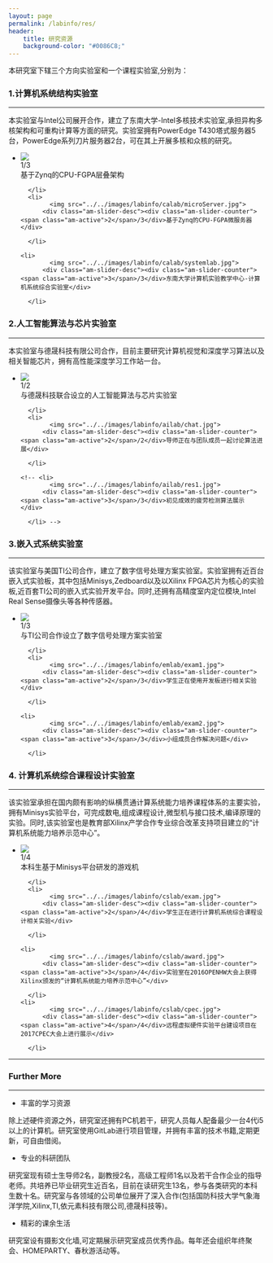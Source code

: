 ```yaml
---
layout: page
permalink: /labinfo/res/
header:
    title: 研究资源
    background-color: "#0086C8;"
---
```


本研究室下辖三个方向实验室和一个课程实验室,分别为：   

### 1.计算机系统结构实验室             

---

本实验室与Intel公司展开合作，建立了东南大学-Intel多核技术实验室,承担异构多核架构和可重构计算等方面的研究。实验室拥有PowerEdge T430塔式服务器5台，PowerEdge系列刀片服务器2台，可在其上开展多核和众核的研究。

  <div data-am-widget="slider" class="am-slider am-slider-c3" data-am-slider='{&quot;controlNav&quot;:false}' >
  <ul class="am-slides">
      <li>
        	<img src="../../images/labinfo/calab/zynq.jpg">
          <div class="am-slider-desc"><div class="am-slider-counter"><span class="am-active">1</span>/3</div>基于Zynq的CPU-FGPA层叠架构</div>
         
      </li>
      <li>
        	<img src="../../images/labinfo/calab/microServer.jpg">
          <div class="am-slider-desc"><div class="am-slider-counter"><span class="am-active">2</span>/3</div>基于Zynq的CPU-FGPA微服务器</div>
         
      </li>
      
	<li>
        	<img src="../../images/labinfo/calab/systemlab.jpg">
          <div class="am-slider-desc"><div class="am-slider-counter"><span class="am-active">3</span>/3</div>东南大学计算机实验教学中心-计算机系统综合实验室</div>
         
      </li>
  </ul>
</div>

### 2.人工智能算法与芯片实验室

---

本实验室与德晟科技有限公司合作，目前主要研究计算机视觉和深度学习算法以及相关智能芯片，拥有高性能深度学习工作站一台。

  <div data-am-widget="slider" class="am-slider am-slider-c3" data-am-slider='{&quot;controlNav&quot;:false}' >
  <ul class="am-slides">
      <li>
        	<img src="../../images/labinfo/ailab/name.jpg">
          <div class="am-slider-desc"><div class="am-slider-counter"><span class="am-active">1</span>/2</div>与德晟科技联合设立的人工智能算法与芯片实验室</div>
         
      </li>
      <li>
        	<img src="../../images/labinfo/ailab/chat.jpg">
          <div class="am-slider-desc"><div class="am-slider-counter"><span class="am-active">2</span>/2</div>导师正在与团队成员一起讨论算法进展</div>
         
      </li>
      
	<!-- <li>
        	<img src="../../images/labinfo/ailab/res1.jpg">
          <div class="am-slider-desc"><div class="am-slider-counter"><span class="am-active">3</span>/3</div>初见成效的疲劳检测算法展示</div>
         
      </li> -->
  </ul>
</div>

### 3.嵌入式系统实验室

---

该实验室与美国TI公司合作，建立了数字信号处理方案实验室。实验室拥有近百台嵌入式实验板，其中包括Minisys,Zedboard以及以Xilinx FPGA芯片为核心的实验板,近百套TI公司的嵌入式实验开发平台。同时,还拥有高精度室内定位模块,Intel Real Sense摄像头等各种传感器。

  <div data-am-widget="slider" class="am-slider am-slider-c3" data-am-slider='{&quot;controlNav&quot;:false}' >
  <ul class="am-slides">
      <li>
        	<img src="../../images/labinfo/emlab/SEU_TI.jpg">
          <div class="am-slider-desc"><div class="am-slider-counter"><span class="am-active">1</span>/3</div>与TI公司合作设立了数字信号处理方案实验室</div>
         
      </li>
      <li>
        	<img src="../../images/labinfo/emlab/exam1.jpg">
          <div class="am-slider-desc"><div class="am-slider-counter"><span class="am-active">2</span>/3</div>学生正在使用开发板进行相关实验</div>
         
      </li>
      
	<li>
        	<img src="../../images/labinfo/emlab/exam2.jpg">
          <div class="am-slider-desc"><div class="am-slider-counter"><span class="am-active">3</span>/3</div>小组成员合作解决问题</div>
         
      </li>
  </ul>
</div>

### 4. 计算机系统综合课程设计实验室

---

该实验室承担在国内颇有影响的纵横贯通计算系统能力培养课程体系的主要实验，拥有Minisys实验平台，可完成数电,组成课程设计,微型机与接口技术,编译原理的实验。同时,该实验室也是教育部Xilinx产学合作专业综合改革支持项目建立的“计算机系统能力培养示范中心”。

<div data-am-widget="slider" class="am-slider am-slider-c3" data-am-slider='{&quot;controlNav&quot;:false}' >
  <ul class="am-slides">
      <li>
        	<img src="../../images/labinfo/cslab/minisys.jpg">
          <div class="am-slider-desc"><div class="am-slider-counter"><span class="am-active">1</span>/4</div>本科生基于Minisys平台研发的游戏机</div>
         
      </li>
      <li>
        	<img src="../../images/labinfo/cslab/exam.jpg">
          <div class="am-slider-desc"><div class="am-slider-counter"><span class="am-active">2</span>/4</div>学生正在进行计算机系统综合课程设计相关实验</div>
         
      </li>
      
	<li>
        	<img src="../../images/labinfo/cslab/award.jpg">
          <div class="am-slider-desc"><div class="am-slider-counter"><span class="am-active">3</span>/4</div>实验室在2016OPENHW大会上获得Xilinx颁发的“计算机系统能力培养示范中心”</div>
         
      </li>
	<li>
        	<img src="../../images/labinfo/cslab/cpec.jpg">
          <div class="am-slider-desc"><div class="am-slider-counter"><span class="am-active">4</span>/4</div>远程虚拟硬件实验平台建设项目在2017CPEC大会上进行展示</div>
         
      </li>
  </ul>
</div>

---

### Further More

---

* 丰富的学习资源	

除上述硬件资源之外，研究室还拥有PC机若干，研究人员每人配备最少一台4代i5以上的计算机。研究室使用GitLab进行项目管理，并拥有丰富的技术书籍,定期更新，可自由借阅。

* 专业的科研团队

研究室现有硕士生导师2名，副教授2名，高级工程师1名以及若干合作企业的指导老师。共培养已毕业研究生近百名，目前在读研究生13名，参与各类研究的本科生数十名。研究室与各领域的公司单位展开了深入合作(包括国防科技大学气象海洋学院,Xilinx,TI,依元素科技有限公司,德晟科技等)。

* 精彩的课余生活

研究室设有摄影文化墙,可定期展示研究室成员优秀作品。每年还会组织年终聚会、HOMEPARTY、春秋游活动等。




